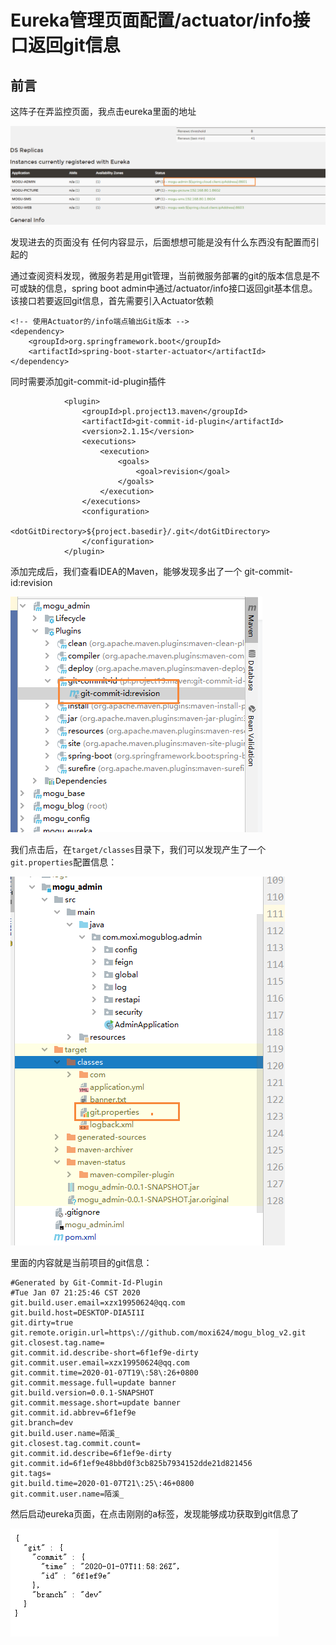 # Eureka管理页面配置/actuator/info接口返回git信息

## 前言

这阵子在弄监控页面，我点击eureka里面的地址


![image-20200107213729955](images/image-20200107213729955.png)

发现进去的页面没有 任何内容显示，后面想想可能是没有什么东西没有配置而引起的

通过查阅资料发现，微服务若是用git管理，当前微服务部署的git的版本信息是不可或缺的信息，spring boot admin中通过/actuator/info接口返回git基本信息。该接口若要返回git信息，首先需要引入Actuator依赖

```
<!-- 使用Actuator的/info端点输出Git版本 -->
<dependency>
    <groupId>org.springframework.boot</groupId>
    <artifactId>spring-boot-starter-actuator</artifactId>
</dependency>
```

同时需要添加git-commit-id-plugin插件

```
            <plugin>
                <groupId>pl.project13.maven</groupId>
                <artifactId>git-commit-id-plugin</artifactId>
                <version>2.1.15</version>
                <executions>
                    <execution>
                        <goals>
                            <goal>revision</goal>
                        </goals>
                    </execution>
                </executions>
                <configuration>
                    <dotGitDirectory>${project.basedir}/.git</dotGitDirectory>
                </configuration>
            </plugin>
```

添加完成后，我们查看IDEA的Maven，能够发现多出了一个 git-commit-id:revision


![image-20200107214012195](images/image-20200107214012195.png)

我们点击后，在`target/classes`目录下，我们可以发现产生了一个`git.properties`配置信息：


![image-20200107214404474](images/image-20200107214404474.png)

里面的内容就是当前项目的git信息：

```
#Generated by Git-Commit-Id-Plugin
#Tue Jan 07 21:25:46 CST 2020
git.build.user.email=xzx19950624@qq.com
git.build.host=DESKTOP-DIA5I1I
git.dirty=true
git.remote.origin.url=https\://github.com/moxi624/mogu_blog_v2.git
git.closest.tag.name=
git.commit.id.describe-short=6f1ef9e-dirty
git.commit.user.email=xzx19950624@qq.com
git.commit.time=2020-01-07T19\:58\:26+0800
git.commit.message.full=update banner
git.build.version=0.0.1-SNAPSHOT
git.commit.message.short=update banner
git.commit.id.abbrev=6f1ef9e
git.branch=dev
git.build.user.name=陌溪_
git.closest.tag.commit.count=
git.commit.id.describe=6f1ef9e-dirty
git.commit.id=6f1ef9e48bbd0f3cb825b7934152dde21d821456
git.tags=
git.build.time=2020-01-07T21\:25\:46+0800
git.commit.user.name=陌溪_

```

然后启动eureka页面，在点击刚刚的a标签，发现能够成功获取到git信息了


![image-20200107214142962](images/image-20200107214142962.png)
